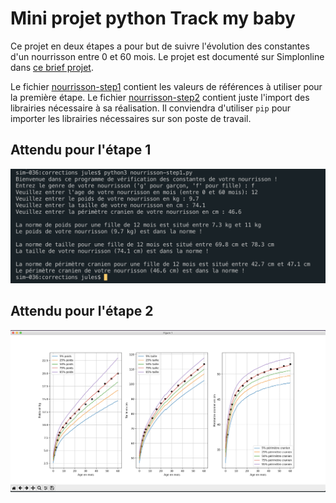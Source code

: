 # Mini projet python Track my baby

Ce projet en deux étapes a pour but de suivre l'évolution des constantes d'un nourrisson entre 0 et 60 mois. Le projet est documenté sur Simplonline dans [ce brief projet](https://simplonline.co/briefs/detail/fEPoCouyRST8fqodg).

Le fichier [nourrisson-step1](nourrisson-step1.py) contient les valeurs de références à utiliser pour la première étape. Le fichier [nourrisson-step2](nourrisson-step2.py) contient juste l'import des librairies nécessaire à sa réalisation. Il conviendra d'utiliser `pip` pour importer les librairies nécessaires sur son poste de travail.

## Attendu pour l'étape 1

![Sortie console étape 1](step1-livrable.png)

## Attendu pour l'étape 2

![Figure matplotlib étape 2](step2-livrable.png)
